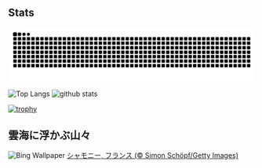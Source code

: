 ## Stats
<picture>
  <source media="(prefers-color-scheme: dark)" srcset="https://raw.githubusercontent.com/ba230t/ba230t/output/github-contribution-grid-snake-dark.svg">
  <source media="(prefers-color-scheme: light)" srcset="https://raw.githubusercontent.com/ba230t/ba230t/output/github-contribution-grid-snake.svg">
  <img alt="github contribution grid snake animation" src="https://raw.githubusercontent.com/ba230t/ba230t/output/github-contribution-grid-snake.svg">
</picture>

<p align="left">
  <img alt="Top Langs" height="150px" src="https://github-readme-stats.vercel.app/api/top-langs/?username=ba230t&layout=compact&theme=transparent" />
  <img alt="github stats" height="150px" src="https://github-readme-stats.vercel.app/api?username=ba230t&theme=transparent" />
</p>

[![trophy](https://github-profile-trophy.vercel.app/?username=ba230t&theme=transparent&column=7)](https://github.com/ryo-ma/github-profile-trophy)


<!-- Bing Wallpaper Start -->
## 雲海に浮かぶ山々
![Bing Wallpaper](https://www.bing.com/th?id=OHR.MontBlancMassif_JA-JP5454742573_1920x1080.jpg&rf=LaDigue_1920x1080.jpg&pid=hp)
[シャモニー, フランス (© Simon Schöpf/Getty Images)](https://www.bing.com/search?q=%E3%82%B7%E3%83%A3%E3%83%A2%E3%83%8B%E3%83%BC&form=hpcapt&filters=HpDate%3a%2220241024_1500%22)
<!-- Bing Wallpaper End -->
